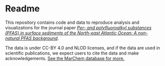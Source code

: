 # Readme
This repository contains code and data to reproduce analysis and visualizations for the journal paper [*Per- and polyfluoroalkyl substances (PFAS) in surface sediments of the North-east Atlantic Ocean: A non-natural PFAS background*](https://www.sciencedirect.com/science/article/pii/S2666765724000632).

The data is under CC-BY 4.0 and NLOD licenses, and if the data are used in scientific publications, we expect users to cite the data and make acknowledgements. [See the MarChem database for more.](https://marchem-editor.hi.no/)
